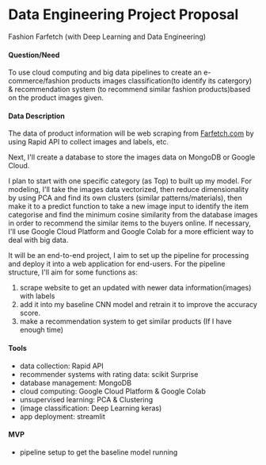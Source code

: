 # Data Engineering Project Proposal
Fashion Farfetch (with Deep Learning and Data Engineering)

#### Question/Need 

To use cloud computing and big data pipelines to create an e-commerce/fashion products images classification(to identify its catergory) & recommendation system (to recommend similar fashion products)based on the product images given. 


#### Data Description
The data of product information will be web scraping from [Farfetch.com](https://www.farfetch.com/) by using Rapid API to collect images and labels, etc.

Next, I'll create a database to store the images data on MongoDB or Google Cloud.

I plan to start with one specific category (as Top) to built up my model. For modeling, I'll take the images data vectorized, then reduce dimensionality by using PCA and find its own clusters (similar patterns/materials), then make it to a predict function to take a new image input to identify the item categorise and find the minimum cosine similarity from the database images in order to recommend the similar items to the buyers online. If necessary, I'll use Google Cloud Platform and Google Colab for a more efficient way to deal with big data.

It will be an end-to-end project, I aim to set up the pipeline for processing and deploy it into a web application for end-users. For the pipeline structure, I'll aim for some functions as:
1. scrape website to get an updated with newer data information(images) with labels
2. add it into my baseline CNN model and retrain it to improve the accuracy score.
3. make a recommendation system to get similar products  (If I have enough time)
 
#### Tools
- data collection: Rapid API
- recommender systems with rating data: scikit Surprise
- database management: MongoDB
- cloud computing: Google Cloud Platform & Google Colab
- unsupervised learning: PCA & Clustering
- (image classification: Deep Learning keras)
- app deployment: streamlit



#### MVP
- pipeline setup to get the baseline model running
